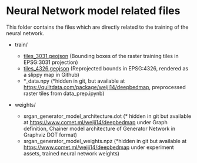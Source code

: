 # Neural Network model related files

This folder contains the files which are directly related to the training of the neural network.

- train/
  - [tiles_3031.geojson](train/tiles_3031.geojson)  (Bounding boxes of the raster training tiles in EPSG:3031 projection)
  - [tiles_4326.geojson](train/tiles_4326.geojson)  (Reprojected bounds in EPSG:4326, rendered as a slippy map in Github)
  - \*_data.npy  (\*hidden in git, but available at https://quiltdata.com/package/weiji14/deepbedmap, preprocessed raster tiles from data_prep.ipynb)

- weights/
  - srgan_generator_model_architecture.dot (\* hidden in git but available at https://www.comet.ml/weiji14/deepbedmap under Graph definition, Chainer model architecture of Generator Network in Graphviz DOT format)
  - srgan_generator_model_weights.npz  (\*hidden in git but available at https://www.comet.ml/weiji14/deepbedmap under experiment assets, trained neural network weights)
